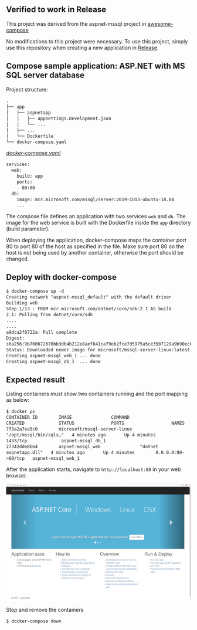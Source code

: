 ## Verified to work in Release
This project was derived from the aspnet-mssql project in [awesome-compose](https://github.com/docker/awesome-compose)

No modifications to this project were necessary. To use this project, simply use this repository when creating a new application in [Release](https://releaseapp.io).

## Compose sample application: ASP.NET with MS SQL server database

Project structure:
```
.
├── app
│   ├── aspnetapp
│   │   ├── appsettings.Development.json
|   |   └── ...
│   ├── ...
│   └── Dockerfile
└── docker-compose.yaml
```

[_docker-compose.yaml_](docker-compose.yaml)
```
services:
  web:
    build: app
    ports:
    - 80:80
  db:
    image: mcr.microsoft.com/mssql/server:2019-CU13-ubuntu-18.04
    ...
```
The compose file defines an application with two services `web` and `db`. The image for the web service is built with the Dockerfile inside the `app` directory (build parameter).

When deploying the application, docker-compose maps the container port 80 to port 80 of the host as specified in the file.
Make sure port 80 on the host is not being used by another container, otherwise the port should be changed.


## Deploy with docker-compose

```
$ docker-compose up -d
Creating network "aspnet-mssql_default" with the default driver
Building web
Step 1/13 : FROM mcr.microsoft.com/dotnet/core/sdk:2.1 AS build
2.1: Pulling from dotnet/core/sdk
....
....
a9dca2f6722a: Pull complete
Digest: sha256:9b700672670bb3db4b212e8aef841ca79eb2fce7d5975a5ce35b7129a9b90ec0
Status: Downloaded newer image for microsoft/mssql-server-linux:latest
Creating aspnet-mssql_web_1 ... done
Creating aspnet-mssql_db_1  ... done
```


## Expected result

Listing containers must show two containers running and the port mapping as below:
```
$ docker ps
CONTAINER ID        IMAGE               COMMAND                  CREATED             STATUS              PORTS                  NAMES
7f3a2a7ea5c0        microsoft/mssql-server-linux   "/opt/mssql/bin/sqls…"   4 minutes ago       Up 4 minutes        1433/tcp             aspnet-mssql_db_1
27342dde8b64        aspnet-mssql_web               "dotnet aspnetapp.dll"   4 minutes ago       Up 4 minutes        0.0.0.0:80->80/tcp   aspnet-mssql_web_1
```

After the application starts, navigate to `http://localhost:80` in your web browser.

![page](output.jpg)

Stop and remove the containers

```
$ docker-compose down
```
